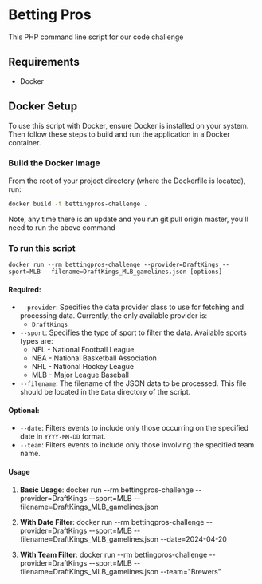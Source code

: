# Betting Pros

This PHP command line script for our code challenge

## Requirements

- Docker

## Docker Setup

To use this script with Docker, ensure Docker is installed on your system. Then follow these steps to build and run the
application in a Docker container.

### Build the Docker Image

From the root of your project directory (where the Dockerfile is located), run:

```bash
docker build -t bettingpros-challenge .
```

Note, any time there is an update and you run git pull origin master, you'll need to run the above command

### To run this script

```docker run --rm bettingpros-challenge --provider=DraftKings --sport=MLB --filename=DraftKings_MLB_gamelines.json [options]```

#### Required:

- `--provider`: Specifies the data provider class to use for fetching and processing data. Currently, the only available
  provider is:
    - `DraftKings`
- `--sport`: Specifies the type of sport to filter the data. Available sports types are:
    - NFL - National Football League
    - NBA - National Basketball Association
    - NHL - National Hockey League
    - MLB - Major League Baseball
- `--filename`: The filename of the JSON data to be processed. This file should be located in the `Data` directory of
  the script.

#### Optional:

- `--date`: Filters events to include only those occurring on the specified date in `YYYY-MM-DD` format.
- `--team`: Filters events to include only those involving the specified team name.

#### Usage
1. **Basic Usage**:
   docker run --rm bettingpros-challenge --provider=DraftKings --sport=MLB --filename=DraftKings_MLB_gamelines.json

2. **With Date Filter**:
   docker run --rm bettingpros-challenge --provider=DraftKings --sport=MLB --filename=DraftKings_MLB_gamelines.json --date=2024-04-20

3. **With Team Filter**:
   docker run --rm bettingpros-challenge --provider=DraftKings --sport=MLB --filename=DraftKings_MLB_gamelines.json --team="Brewers"



